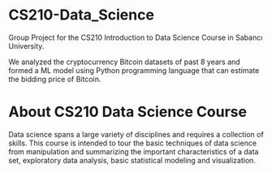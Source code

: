 # CS210-Data_Science
Group Project for the CS210 Introduction to Data Science Course in Sabancı University.

We analyzed the cryptocurrency Bitcoin datasets of past 8 years and formed a ML model using Python programming language that can estimate the bidding price of Bitcoin. 
 
 # About CS210 Data Science Course 
 Data science spans a large variety of disciplines and requires a collection of skills. This course is intended to tour the basic techniques of data science from manipulation and summarizing the important characteristics of a data set, exploratory data analysis, basic statistical modeling and visualization.
 





